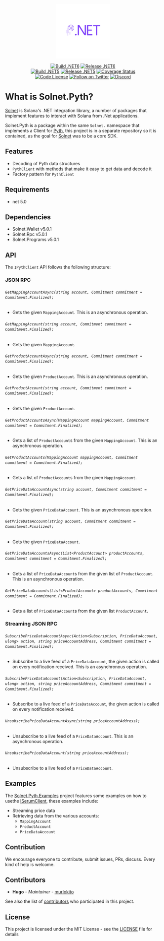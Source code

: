<p align="center">
    <img src="assets/icon.png" margin="auto" height="175"/>
</p>
<p align="center">
    <a href="https://github.com/bmresearch/Solnet.Pyth/actions/workflows/build.yml">
      <img alt="Build .NET6" src="https://github.com/bmresearch/Solnet.Pyth/actions/workflows/build.yml/badge.svg"></a>
    <a href="https://github.com/bmresearch/Solnet.Pyth/actions/workflows/publish.yml">
      <img alt="Release .NET6" src="https://github.com/bmresearch/Solnet.Pyth/actions/workflows/publish.yml/badge.svg"></a>
<br/>
    <a href="https://github.com/bmresearch/Solnet.Pyth/actions/workflows/build.yml">
       <img alt="Build .NET5" src="https://github.com/bmresearch/Solnet.Pyth/actions/workflows/build.yml/badge.svg?branch=net5"></a>
    <a href="https://github.com/bmresearch/Solnet.Pyth/actions/workflows/publish.yml">
       <img alt="Release .NET5" src="https://github.com/bmresearch/Solnet.Pyth/actions/workflows/publish.yml/badge.svg?branch=net5"></a>
    <a href="https://coveralls.io/github/bmresearch/Solnet.Pyth?branch=main">
        <img src="https://coveralls.io/repos/github/bmresearch/Solnet.Pyth/badge.svg?branch=main" 
            alt="Coverage Status" ></a>
<br/>
    <a href="">
        <img src="https://img.shields.io/github/license/bmresearch/solnet.pyth?style=flat-square"
            alt="Code License"></a>
    <a href="https://twitter.com/intent/follow?screen_name=blockmountainio">
        <img src="https://img.shields.io/twitter/follow/blockmountainio?style=flat-square&logo=twitter"
            alt="Follow on Twitter"></a>
    <a href="https://discord.gg/YHMbpuS3Tx">
       <img alt="Discord" src="https://img.shields.io/discord/849407317761064961?style=flat-square"
            alt="Join the discussion!"></a>
</p>

# What is Solnet.Pyth?

[Solnet](https://github.com/bmresearch/Solnet) is Solana's .NET integration library, a number of packages that implement features to interact with
Solana from .Net applications.

Solnet.Pyth is a package within the same `Solnet.` namespace that implements a Client for [Pyth](https://pyth.network/), this project is in a
separate repository so it is contained, as the goal for [Solnet](https://github.com/bmresearch/Solnet) was to be a core SDK.

## Features

- Decoding of Pyth data structures
- `PythClient` with methods that make it easy to get data and decode it
- Factory pattern for `PythClient`

## Requirements
- net 5.0

## Dependencies
- Solnet.Wallet v5.0.1
- Solnet.Rpc v5.0.1
- Solnet.Programs v5.0.1

## API

The `IPythClient` API follows the following structure:

### JSON RPC

###### `GetMappingAccountAsync(string account, Commitment commitment = Commitment.Finalized);`
  - Gets the given `MappingAccount`. This is an asynchronous operation.
###### `GetMappingAccount(string account, Commitment commitment = Commitment.Finalized);`
  - Gets the given `MappingAccount`.
###### `GetProductAccountAsync(string account, Commitment commitment = Commitment.Finalized);`
  - Gets the given `ProductAccount`. This is an asynchronous operation.
###### `GetProductAccount(string account, Commitment commitment = Commitment.Finalized);`
  - Gets the given `ProductAccount`.
###### `GetProductAccountsAsync(MappingAccount mappingAccount, Commitment commitment = Commitment.Finalized);`
  - Gets a list of `ProductAccount`s from the given `MappingAccount`. This is an asynchronous operation.
###### `GetProductAccounts(MappingAccount mappingAccount, Commitment commitment = Commitment.Finalized);`
  - Gets a list of `ProductAccount`s from the given `MappingAccount`.
###### `GetPriceDataAccountAsync(string account, Commitment commitment = Commitment.Finalized);`
  - Gets the given `PriceDataAccount`. This is an asynchronous operation.
###### `GetPriceDataAccount(string account, Commitment commitment = Commitment.Finalized);`
  - Gets the given `PriceDataAccount`.
###### `GetPriceDataAccountsAsync(List<ProductAccount> productAccounts, Commitment commitment = Commitment.Finalized);`
  - Gets a list of `PriceDataAccount`s from the given list of `ProductAccount`. This is an asynchronous operation.
###### `GetPriceDataAccounts(List<ProductAccount> productAccounts, Commitment commitment = Commitment.Finalized);`
  - Gets a list of `PriceDataAccount`s from the given list `ProductAccount`.
  
### Streaming JSON RPC

###### `SubscribePriceDataAccountAsync(Action<Subscription, PriceDataAccount, ulong> action, string priceAccountAddress, Commitment commitment = Commitment.Finalized);`
  - Subscribe to a live feed of a `PriceDataAccount`, the given action is called on every notification received. This is an asynchronous operation.
###### `SubscribePriceDataAccount(Action<Subscription, PriceDataAccount, ulong> action, string priceAccountAddress, Commitment commitment = Commitment.Finalized);`
  - Subscribe to a live feed of a `PriceDataAccount`, the given action is called on every notification received.
###### `UnsubscribePriceDataAccountAsync(string priceAccountAddress);`
  - Unsubscribe to a live feed of a `PriceDataAccount`. This is an asynchronous operation.
###### `UnsubscribePriceDataAccount(string priceAccountAddress);`
  - Unsubscribe to a live feed of a `PriceDataAccount`.

## Examples

The [Solnet.Pyth.Examples](https://github.com/bmresearch/Solnet.Pyth/tree/master/Solnet.Pyth.Examples) project features some examples on how to usethe [ISerumClient](https://github.com/bmresearch/Solnet.Pyth/tree/master/Solnet.Pyth/IPythClient.cs), these examples include:
- Streaming price data
- Retrieving data from the various accounts:
  - `MappingAccount`
  - `ProductAccount`
  - `PriceDataAccount`

## Contribution

We encourage everyone to contribute, submit issues, PRs, discuss. Every kind of help is welcome.

## Contributors

* **Hugo** - *Maintainer* - [murlokito](https://github.com/murlokito)

See also the list of [contributors](https://github.com/bmresearch/Solnet.Pyth/contributors) who participated in this project.

## License

This project is licensed under the MIT License - see the [LICENSE](https://github.com/bmresearch/Solnet.Pyth/blob/master/LICENSE) file for details
